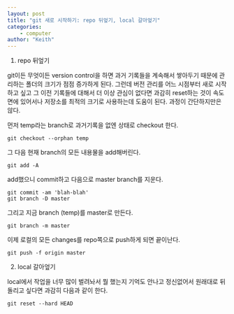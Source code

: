 ```yaml
---
layout: post
title: "git 새로 시작하기: repo 뒤엎기, local 갈아엎기"
categories:
    - computer
author: "Keith"
---
```


1. repo 뒤엎기

git이든 무엇이든 version control을 하면 과거 기록들을 계속해서 쌓아두기 때문에 관리하는 폴더의 크기가 점점 증가하게 된다. 그런데 버전 관리를 어느 시점부터 새로 시작하고 싶고 그 이전 기록들에 대해서 더 이상 관심이 없다면 과감히 reset하는 것이 속도면에 있어서나 저장소를 최적의 크기로 사용하는데 도움이 된다. 과정이 간단하지만은 않다.

먼저 temp라는 branch로 과거기록을 없엔 상태로 checkout 한다.
```
git checkout --orphan temp
```

그 다음 현재 branch의 모든 내용물을 add해버린다. 
```
git add -A
```

add했으니 commit하고 다음으로 master branch를 지운다. 
```
git commit -am 'blah-blah'
git branch -D master
```

그리고 지금 branch (temp)를 master로 만든다.
```
git branch -m master
```

이제 로컬의 모든 changes를 repo쪽으로 push하게 되면 끝이난다.
```
git push -f origin master
```

2. local 갈아엎기

local에서 작업을 너무 많이 벌려놔서 뭘 했는지 기억도 안나고 정신없어서 원래대로 뒤돌리고 싶다면 과감히 다음과 같이 한다.

```
git reset --hard HEAD
```
